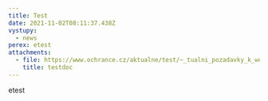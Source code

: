 ```yaml
---
title: Test
date: 2021-11-02T08:11:37.438Z
vystupy:
  - news
perex: etest
attachments:
  - file: https://www.ochrance.cz/aktualne/test/~_tualni_pozadavky_k_webu_od_srpna_.docx
    title: testdoc
---
```

<p>etest</p>
